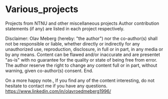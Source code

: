 # Various_projects
Projects from NTNU and other miscellaneous projects
Author contribution statements (if any) are listed in each project respectively.


Disclaimer:
Olav Meberg (hereby: "the author") nor the co-author(s) shall not be responsible or liable, whether directly or indirectly for any unauthorized use, reproduction,  disclosure, in full or in part, in any media or by any means. Content can be flawed and/or inaccurate and are presentet "as-is" with no guarantee for the quality or state of being free from error. The author reserve the right to change any content full or in part, without warning, given co-author(s) consent. 
End. 


On a more happy note.,
If you find any of the content interesting, do not hesitate to contact me if you have any questions.
https://www.linkedin.com/in/olavroedmeberg1996/
